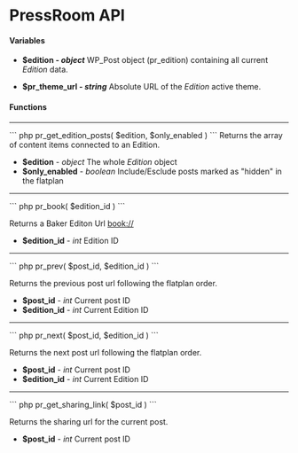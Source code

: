 # PressRoom API

#### Variables

- **$edition - _object_**
WP\_Post object (pr\_edition) containing all current *Edition* data.

- **$pr\_theme\_url - _string_**
Absolute URL of the *Edition* active theme.

#### Functions

---

\`\`\` php
pr\_get\_edition\_posts( $edition, $only\_enabled )
\`\`\`
Returns the array of content items connected to an Edition.

- **$edition** - _object_
	The whole *Edition* object
- **$only\_enabled** - _boolean_
	Include/Esclude posts marked as "hidden" in the flatplan

---

\`\`\` php
pr\_book( $edition\_id )
\`\`\`

Returns a Baker Editon Url [book://][1]

- **$edition\_id** - _int_
Edition ID

---

\`\`\` php
pr\_prev( $post\_id, $edition\_id )
\`\`\`

Returns the previous post url following the flatplan order.

- **$post\_id** - _int_
Current post ID
- **$edition\_id** - _int_
Current Edition ID

---

\`\`\` php
pr\_next( $post\_id, $edition\_id )
\`\`\`

Returns the next post url following the flatplan order.

- **$post\_id** - _int_
Current post ID
- **$edition\_id** - _int_
Current Edition ID

---

\`\`\` php
pr\_get\_sharing\_link( $post\_id )
\`\`\`

Returns the sharing url for the current post.

- **$post\_id** - _int_
Current post ID

[1]:	https://github.com/bakerframework/baker/wiki/Book-protocol "book protocol"